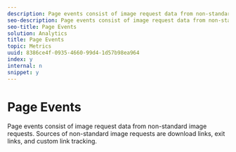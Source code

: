 ```yaml
---
description: Page events consist of image request data from non-standard image requests. Sources of non-standard image requests are download links, exit links, and custom link tracking.
seo-description: Page events consist of image request data from non-standard image requests. Sources of non-standard image requests are download links, exit links, and custom link tracking.
seo-title: Page Events
solution: Analytics
title: Page Events
topic: Metrics
uuid: 8386ce4f-0935-4660-99d4-1d57b98ea964
index: y
internal: n
snippet: y
---
```


# Page Events

Page events consist of image request data from non-standard image requests. Sources of non-standard image requests are download links, exit links, and custom link tracking.

